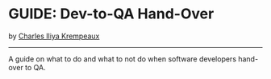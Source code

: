 # GUIDE: Dev-to-QA Hand-Over

by [Charles Iliya Krempeaux](http://changelog.ca/)

---

A guide on what to do and what to not do when software developers hand-over to QA.
